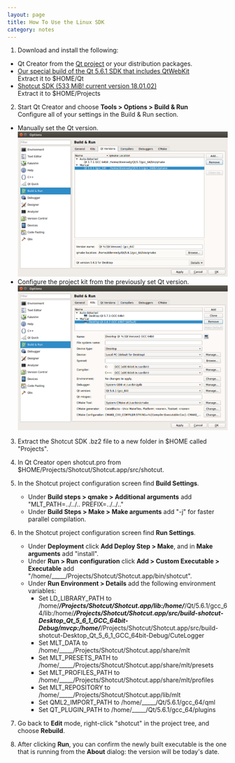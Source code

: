 ```yaml
---
layout: page
title: How To Use the Linux SDK
category: notes
---
```


1. Download and install the following:
  - Qt Creator from the [Qt project](https://www.qt.io/download-open-source/) or your distribution packages.
  - [Our special build of the Qt 5.6.1 SDK that includes QtWebKit](https://s3.amazonaws.com/misc.meltymedia/shotcut-build/qt-5.6.1-ubuntu14.04-x86_64.tar.bz2)    
    Extract it to $HOME/Qt
  - [Shotcut SDK (533 MiB! current version 18.01.02)](http://builds.us.meltytech.s3.amazonaws.com/shotcut/shotcut-linux-x86_64-sdk-180102.tar.bz2)    
    Extract it to $HOME/Projects

2. Start Qt Creator and choose **Tools &gt; Options &gt; Build &amp; Run**  
Configure all of your settings in the Build & Run section.
  - Manually set the Qt version.
  ![Version Settings](versions_build_run.png)
  - Configure the project kit from the previously set Qt version.
  ![Kit Settings](kits_build_run.png)  

3. Extract the Shotcut SDK .bz2 file to a new folder in $HOME called "Projects".
4. In Qt Creator open shotcut.pro from $HOME/Projects/Shotcut/Shotcut.app/src/shotcut.
5. In the Shotcut project configuration screen find **Build Settings**.  
   - Under **Build steps &gt; qmake &gt; Additional arguments** add "MLT_PATH=../../.. PREFIX=../../.."
   - Under **Build Steps &gt; Make &gt; Make arguments** add "-j" for faster parallel compilation.
6. In the Shotcut project configuration screen find **Run Settings**.  
   - Under **Deployment** click **Add Deploy Step &gt; Make**, and in **Make arguments** add "install".  
   - Under **Run &gt; Run configuration** click **Add &gt; Custom Executable &gt; Executable** add "/home/_____/Projects/Shotcut/Shotcut.app/bin/shotcut".  
   - Under **Run Environment &gt; Details** add the following environment variables:
     - Set LD_LIBRARY_PATH to /home/_____/Projects/Shotcut/Shotcut.app/lib:/home/_____/Qt/5.6.1/gcc_64/lib:/home/_____/Projects/Shotcut/Shotcut.app/src/build-shotcut-Desktop_Qt_5_6_1_GCC_64bit-Debug/mvcp:/home/_____/Projects/Shotcut/Shotcut.app/src/build-shotcut-Desktop_Qt_5_6_1_GCC_64bit-Debug/CuteLogger
     - Set MLT_DATA to /home/_____/Projects/Shotcut/Shotcut.app/share/mlt
     - Set MLT_PRESETS_PATH to /home/_____/Projects/Shotcut/Shotcut.app/share/mlt/presets
     - Set MLT_PROFILES_PATH to /home/_____/Projects/Shotcut/Shotcut.app/share/mlt/profiles
     - Set MLT_REPOSITORY to /home/_____/Projects/Shotcut/Shotcut.app/lib/mlt
     - Set QML2_IMPORT_PATH to /home/_____/Qt/5.6.1/gcc_64/qml
     - Set QT_PLUGIN_PATH to /home/_____/Qt/5.6.1/gcc_64/plugins

7. Go back to **Edit** mode, right-click "shotcut" in the project tree, and choose **Rebuild**.

8. After clicking **Run**, you can confirm the newly built executable is the one
   that is running from the **About** dialog: the version will be today's date.
